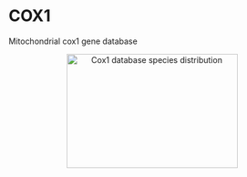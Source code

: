 # COX1
Mitochondrial cox1 gene database

<p align="center">
  <img src="cox1.taxonomy.html" width = "300" height = "200" alt="Cox1 database species distribution"/>
</p>
